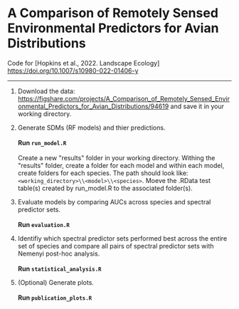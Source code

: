 # A Comparison of Remotely Sensed Environmental Predictors for Avian Distributions
Code for [Hopkins et al., 2022. Landscape Ecology]<br /> 
https://doi.org/10.1007/s10980-022-01406-y
***

1. Download the data: https://figshare.com/projects/A_Comparison_of_Remotely_Sensed_Environmental_Predictors_for_Avian_Distributions/94619 and save it in your working directory. 

2. Generate SDMs (RF models) and thier predictions. <br /><br /> **Run ```run_model.R```**
<br /><br /> Create a new "results" folder in your working directory. Withing the "results" folder, create a folder for each model and within each model, create folders for each species. The path should look like: ```<working_directory>\\<model>\\<species>```. Moeve the .RData test table(s) created by run_model.R to the associated folder(s).

4. Evaluate models by comparing AUCs across species and spectral predictor sets. <br /><br /> **Run ```evaluation.R```** 

5. Identifiy which spectral predictor sets performed best across the entire set of species and compare all pairs of spectral predictor sets with Nemenyi post-hoc analysis. <br /><br /> **Run ```statistical_analysis.R```** 

6. (Optional) Generate plots. <br /><br /> **Run ```publication_plots.R```** 
